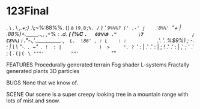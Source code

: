 123Final
========
\.
 \\      .
  \\ _,.+;)_
  .\\;~%:88%%.
 (( a   `)9,8;%.
 /`   _) ' `9%%%?
(' .-' j    '8%%'
 `"+   |    .88%)+._____..,,_   ,+%$%.
       :.   d%9`             `-%*'"'~%$.
    ___(   (%C                 `.   68%%9
  ."        \7                  ;  C8%%)`
  : ."-.__,'.____________..,`   L.  \86' ,
  : L    : :            `  .'\.   '.  %$9%)
  ;  -.  : |             \  \  "-._ `. `~"
   `. !  : |              )  >     ". ?
     `'  : |            .' .'       : |
         ; !          .' .'         : |
        ,' ;         ' .'           ; (
       .  (         j  (            `  \
       """'          ""'             `"" 

FEATURES
Procedurally generated terrain
Fog shader
L-systems
Fractally generated plants
3D particles

BUGS
None that we know of.

SCENE
Our scene is a super creepy looking tree in
a mountain range with lots of mist and snow.


